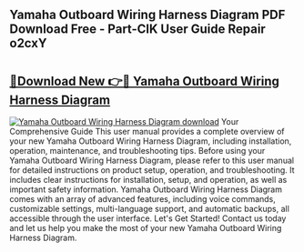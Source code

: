 ## Yamaha Outboard Wiring Harness Diagram PDF Download Free - Part-ClK User Guide Repair o2cxY

# <h2><a href="http://dfrttc.blite.top/?on=Yamaha+Outboard+Wiring+Harness+Diagram">🔗Download New 👉🔴 Yamaha Outboard Wiring Harness Diagram</a></h2>

[![Yamaha Outboard Wiring Harness Diagram download](https://i.imgur.com/lujVjoI.png)](http://dfrttc.blite.top/?on=Yamaha+Outboard+Wiring+Harness+Diagram)
Your Comprehensive Guide This user manual provides a complete overview of your new Yamaha Outboard Wiring Harness Diagram, including installation, operation, maintenance, and troubleshooting tips. Before using your Yamaha Outboard Wiring Harness Diagram, please refer to this user manual for detailed instructions on product setup, operation, and troubleshooting. It includes clear instructions for installation, setup, and operation, as well as important safety information. Yamaha Outboard Wiring Harness Diagram comes with an array of advanced features, including voice commands, customizable settings, multi-language support, and automatic backups, all accessible through the user interface. Let's Get Started! Contact us today and let us help you make the most of your new Yamaha Outboard Wiring Harness Diagram.
